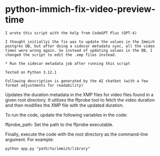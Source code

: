 # python-immich-fix-video-preview-time

```
I wrote this script with the help from CodeGPT Plus (GPT-4)

I thought initiallyi the fix was to update the values in the Immich postgres DB, but after doing a sidecar metadata sync, all the video times were wrong again. So instead of updating values in the DB, I changed the script to edit the .xmp files instead.

* Run the sidecar metadata job after running this script

Tested on Python 3.12.1

Following description is generated by the AI chatbot (with a few format adjustments for readability)
```
Updates the duration metadata in the XMP files for video files found in a given root directory. It utilizes the ffprobe tool to fetch the video duration and then modifies the XMP file with the updated duration.

To run the code, update the following variables in the code:

ffprobe_path: Set the path to the ffprobe executable.

Finally, execute the code with the root directory as the command-line argument. For example:

`python app.py "path/to/immich/library"`